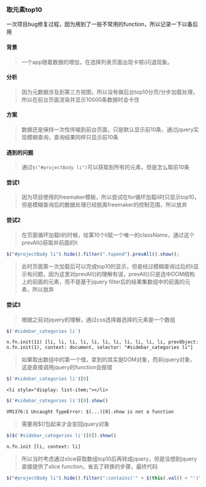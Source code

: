 ### 取元素top10
一次项目bug修复过程，因为用到了一些不常用的function，所以记录一下以备后用
#### 背景
>一个app随着数据的增加，在选择列表页面出现卡顿/闪退现象。
#### 分析
>因为元数据涉及到第三方视图，所以没有做后台top10分页/分步加载处理，所以在前台页面渲染并显示10000条数据时会卡住
#### 方案
>数据还是保持一次性传输到前台页面，只是默认显示前10条，通过jquery实现模糊查询，查询结果同样只显示前10条
#### 遇到的问题
>通过```$("#projectBody li")```可以获取到所有的元素，但是怎么取前10条
#### 尝试1 
>因为项目使用的freemaker模板，所以尝试在for循环加载li时只显示top10，但是模糊查询后的数据处理已经脱离freemaker的控制范围，所以放弃
#### 尝试2
>在页面循环加载li的时候，给第10个li赋一个唯一的className，通过这个prevAll()获取并前面的li  
```JavaScript
$("#projectBody li").hide().filter(".topend").prevAll().show();
```
>此时页面第一次加载后可以完成top10的显示，但是经过模糊查询过后的li显示有问题，因为这里对prevAll()的理解有误，prevAll()只是选中DOM结构上的前面的元素，而不是基于jquery filter后的结果集数组中的前面的元素，所以放弃
#### 尝试3
>根据之前对jquery的理解，通过css选择器选择的元素是一个数组
```JavaScript
$('#sidebar_categories li')
```
```
n.fn.init(11) [li, li, li, li, li, li, li, li, li, li, li, prevObject: n.fn.init(1), context: document, selector: "#sidebar_categories li"]
```
>如果取出数组中的第一个值，拿到的其实是DOM对象，而非jquery对象，这是直接调用jquery的function会报错
```JavaScript
$('#sidebar_categories li')[0]
```
```
<li style="display: list-item;"></li>
```
```JavaScript
$('#sidebar_categories li')[0].show()
```
```
VM1376:1 Uncaught TypeError: $(...)[0].show is not a function
```
>需要用$()包起来才会变回jquery对象
```JavaScript
$($('#sidebar_categories li')[0]).show()
```
```
n.fn.init [li, context: li]
```
>所以当时考虑通过slice获取数组top10后再转成jquery，但是没想到jquery直接提供了slice function，省去了转换的步骤，最终代码
```JavaScript
$("#projectBody li").hide().filter(":contains('" + $(this).val() + "')").slice(0,10).show();
```
